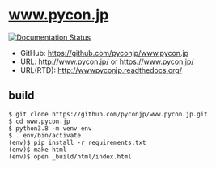 # www.pycon.jp

[![Documentation Status](https://readthedocs.org/projects/wwwpyconjp/badge/?version=latest)](http://www.pycon.jp/?badge=latest)
                
- GitHub: https://github.com/pyconjp/www.pycon.jp
- URL: http://www.pycon.jp/ or https://www.pycon.jp/
- URL(RTD): http://wwwpyconjp.readthedocs.org/

## build

```
$ git clone https://github.com/pyconjp/www.pycon.jp.git
$ cd www.pycon.jp
$ python3.8 -m venv env
$ . env/bin/activate
(env)$ pip install -r requirements.txt
(env)$ make html
(env)$ open _build/html/index.html
```
